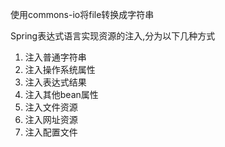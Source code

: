 使用commons-io将file转换成字符串

Spring表达式语言实现资源的注入,分为以下几种方式

1. 注入普通字符串
2. 注入操作系统属性
3. 注入表达式结果
4. 注入其他bean属性
5. 注入文件资源
6. 注入网址资源
7. 注入配置文件